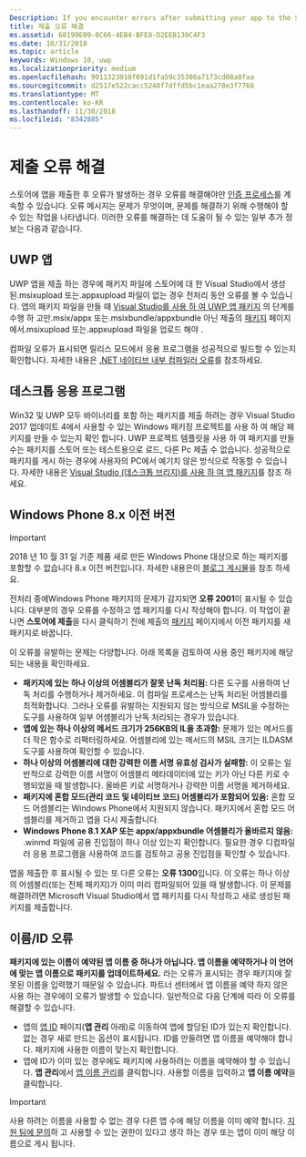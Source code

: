 ```yaml
---
Description: If you encounter errors after submitting your app to the Store, you must resolve them in order to continue the certification process.
title: 제출 오류 해결
ms.assetid: 68199E09-0C66-4EB4-BFE8-D2EEB139C4F3
ms.date: 10/31/2018
ms.topic: article
keywords: Windows 10, uwp
ms.localizationpriority: medium
ms.openlocfilehash: 9911323010f691d1fa59c35306a7173cd08a0faa
ms.sourcegitcommit: d2517e522cacc5240f7dffd5bc1eaa278e3f7768
ms.translationtype: MT
ms.contentlocale: ko-KR
ms.lasthandoff: 11/30/2018
ms.locfileid: "8342885"
---
```

# <a name="resolve-submission-errors"></a>제출 오류 해결

스토어에 앱을 제출한 후 오류가 발생하는 경우 오류를 해결해야만 [인증 프로세스](the-app-certification-process.md)를 계속할 수 있습니다. 오류 메시지는 문제가 무엇이며, 문제를 해결하기 위해 수행해야 할 수 있는 작업을 나타냅니다. 이러한 오류를 해결하는 데 도움이 될 수 있는 일부 추가 정보는 다음과 같습니다.

## <a name="uwp-apps"></a>UWP 앱

UWP 앱을 제출 하는 경우에 패키지 파일에 스토어에 대 한 Visual Studio에서 생성 된.msixupload 또는.appxupload 파일이 없는 경우 전처리 동안 오류를 볼 수 있습니다. 앱의 패키지 파일을 만들 때 [Visual Studio를 사용 하 여 UWP 앱 패키지](../packaging/packaging-uwp-apps.md) 의 단계를 수행 하 고만.msix/appx 또는.msixbundle/appxbundle 아닌 제출의 [패키지](upload-app-packages.md) 페이지에서.msixupload 또는.appxupload 파일을 업로드 해야 .

컴파일 오류가 표시되면 릴리스 모드에서 응용 프로그램을 성공적으로 빌드할 수 있는지 확인합니다. 자세한 내용은 [.NET 네이티브 내부 컴파일러 오류](http://go.microsoft.com/fwlink/p/?LinkID=613098)를 참조하세요.

## <a name="desktop-application"></a>데스크톱 응용 프로그램

Win32 및 UWP 모두 바이너리를 포함 하는 패키지를 제출 하려는 경우 Visual Studio 2017 업데이트 4에서 사용할 수 있는 Windows 패키징 프로젝트를 사용 하 여 해당 패키지를 만들 수 있는지 확인 합니다. UWP 프로젝트 템플릿을 사용 하 여 패키지를 만들 수는 패키지를 스토어 또는 테스트용으로 로드, 다른 Pc 제출 수 없습니다. 성공적으로 패키지를 게시 하는 경우에 사용자의 PC에서 예기치 않은 방식으로 작동할 수 있습니다. 자세한 내용은 [Visual Studio (데스크톱 브리지)를 사용 하 여 앱 패키지]( https://docs.microsoft.com/windows/uwp/porting/desktop-to-uwp-packaging-dot-net)를 참조 하세요.

## <a name="windows-phone-8x-and-earlier"></a>Windows Phone 8.x 이전 버전

> [!IMPORTANT]
> 2018 년 10 월 31 일 기준 제품 새로 만든 Windows Phone 대상으로 하는 패키지를 포함할 수 없습니다 8.x 이전 버전입니다. 자세한 내용은이 [블로그 게시물](https://blogs.windows.com/buildingapps/2018/08/20/important-dates-regarding-apps-with-windows-phone-8-x-and-earlier-and-windows-8-8-1-packages-submitted-to-microsoft-store/#SzKghBbqDMlmAO4c.97)을 참조 하세요.

전처리 중에Windows Phone 패키지의 문제가 감지되면 **오류 2001**이 표시될 수 있습니다. 대부분의 경우 오류를 수정하고 앱 패키지를 다시 작성해야 합니다. 이 작업이 끝나면 **스토어에 제출**을 다시 클릭하기 전에 제출의 [패키지](upload-app-packages.md) 페이지에서 이전 패키지를 새 패키지로 바꿉니다.

이 오류를 유발하는 문제는 다양합니다. 아래 목록을 검토하여 사용 중인 패키지에 해당되는 내용을 확인하세요.

-   **패키지에 있는 하나 이상의 어셈블리가 잘못 난독 처리됨:** 다른 도구를 사용하여 난독 처리를 수행하거나 제거하세요. 이 컴파일 프로세스는 난독 처리된 어셈블리를 최적화합니다. 그러나 오류를 유발하는 지원되지 않는 방식으로 MSIL을 수정하는 도구를 사용하여 일부 어셈블리가 난독 처리되는 경우가 있습니다.
-   **앱에 있는 하나 이상의 메서드 크기가 256KB의 IL을 초과함:** 문제가 있는 메서드를 더 작은 함수로 리팩터링하세요. 어셈블리에 있는 메서드의 MSIL 크기는 ILDASM 도구를 사용하여 확인할 수 있습니다.
-   **하나 이상의 어셈블리에 대한 강력한 이름 서명 유효성 검사가 실패함:** 이 오류는 일반적으로 강력한 이름 서명이 어셈블리 메타데이터에 있는 키가 아닌 다른 키로 수행되었을 때 발생합니다. 올바른 키로 서명하거나 강력한 이름 서명을 제거하세요.
-   **패키지에 혼합 모드(관리 코드 및 네이티브 코드) 어셈블리가 포함되어 있음:** 혼합 모드 어셈블리는 Windows Phone에서 지원되지 않습니다. 패키지에서 혼합 모드 어셈블리를 제거하고 앱을 다시 제출합니다.
-   **Windows Phone 8.1 XAP 또는 appx/appxbundle 어셈블리가 올바르지 않음:** .winmd 파일에 공용 진입점이 하나 이상 있는지 확인합니다. 필요한 경우 디컴파일러 응용 프로그램을 사용하여 코드를 검토하고 공용 진입점을 확인할 수 있습니다.

앱을 제출한 후 표시될 수 있는 또 다른 오류는 **오류 1300**입니다. 이 오류는 하나 이상의 어셈블리(또는 전체 패키지)가 이미 미리 컴파일되어 있을 때 발생합니다. 이 문제를 해결하려면 Microsoft Visual Studio에서 앱 패키지를 다시 작성하고 새로 생성된 패키지를 제출합니다.

## <a name="nameidentity-errors"></a>이름/ID 오류

**패키지에 있는 이름이 예약된 앱 이름 중 하나가 아닙니다. 앱 이름을 예약하거나 이 언어에 맞는 앱 이름으로 패키지를 업데이트하세요.** 라는 오류가 표시되는 경우 패키지에 잘못된 이름을 입력했기 때문일 수 있습니다. 파트너 센터에서 앱 이름을 예약 하지 않은 사용 하는 경우에이 오류가 발생할 수 있습니다. 일반적으로 다음 단계에 따라 이 오류를 해결할 수 있습니다.

- 앱의 [앱 ID](view-app-identity-details.md) 페이지(**앱 관리** 아래)로 이동하여 앱에 할당된 ID가 있는지 확인합니다. 없는 경우 새로 만드는 옵션이 표시됩니다. ID를 만들려면 앱 이름을 예약해야 합니다. 패키지에 사용한 이름이 맞는지 확인합니다.
- 앱에 ID가 이미 있는 경우에도 패키지에 사용하려는 이름을 예약해야 할 수 있습니다. **앱 관리**에서 [앱 이름 관리](manage-app-names.md)를 클릭합니다. 사용할 이름을 입력하고 **앱 이름 예약**을 클릭합니다.

> [!IMPORTANT]
>  사용 하려는 이름을 사용할 수 없는 경우 다른 앱 수에 해당 이름을 이미 예약 합니다. [지원 팀에 문의](https://go.microsoft.com/fwlink/p/?LinkId=331509)하 고 사용할 수 있는 권한이 있다고 생각 하는 경우 또는 앱이 이미 해당 이름으로 게시 됩니다.  

 

 




